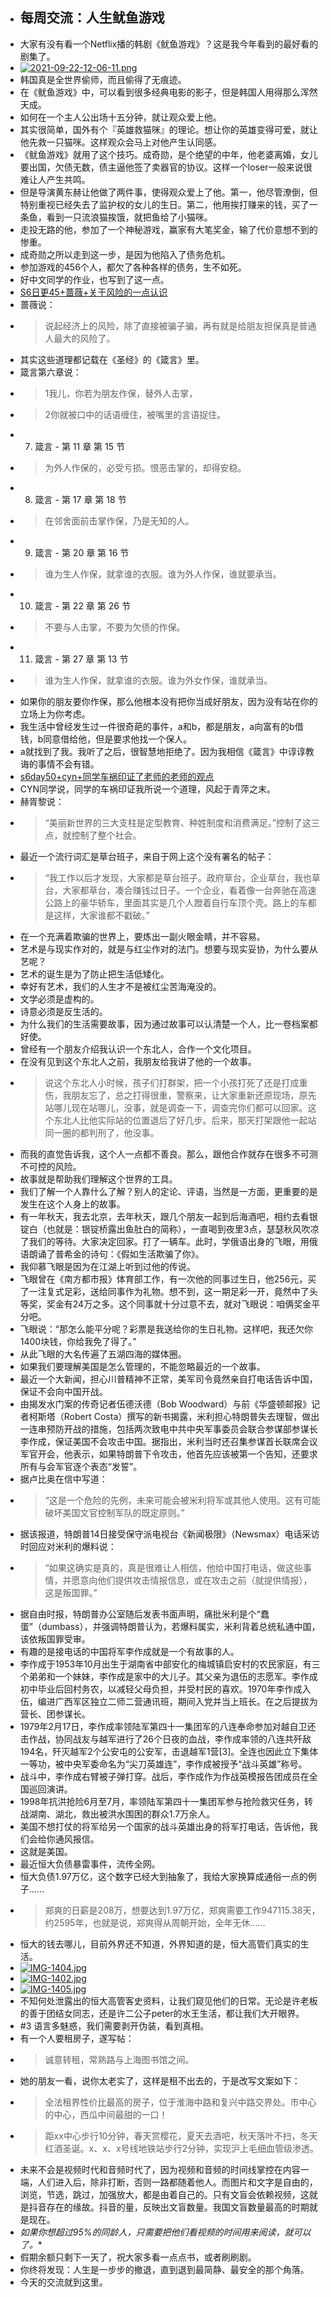 - ## 每周交流：人生鱿鱼游戏
- 大家有没有看一个Netflix播的韩剧《鱿鱼游戏》？这是我今年看到的最好看的剧集了。
- [![2021-09-22-12-06-11.png](https://i.postimg.cc/Q8qP4sBH/2021-09-22-12-06-11.png)](https://postimg.cc/9wHGNNk8)
- 韩国真是全世界偷师，而且偷得了无痕迹。
- 在《鱿鱼游戏》中，可以看到很多经典电影的影子，但是韩国人用得那么浑然天成。
- 如何在一个主人公出场十五分钟，就让观众爱上他。
- 其实很简单，国外有个『英雄救猫咪』的理论。想让你的英雄变得可爱，就让他先救一只猫咪。这样观众会马上对他产生认同感。
- 《鱿鱼游戏》就用了这个技巧。成奇勋，是个绝望的中年，他老婆离婚，女儿要出国，欠债无数，债主逼他签了卖器官的协议。这样一个loser一般来说很难让人产生共鸣。
- 但是导演黄东赫让他做了两件事，使得观众爱上了他。第一，他尽管潦倒，但特别重视已经失去了监护权的女儿的生日。第二，他用挨打赚来的钱，买了一条鱼，看到一只流浪猫挨饿，就把鱼给了小猫咪。
- 走投无路的他，参加了一个神秘游戏，赢家有大笔奖金，输了代价意想不到的惨重。
- 成奇勋之所以走到这一步，是因为他陷入了债务危机。
- 参加游戏的456个人，都欠了各种各样的债务，生不如死。
- 好中文同学的作业，也写到了这一点。 
- [S6日更45+蔷薇+关于风险的一点认识](https://haozhongwen.net/post/coursework/2021-09/2021-09-19-22-49-55)
- 蔷薇说：
- > 说起经济上的风险，除了直接被骗子骗，再有就是给朋友担保真是普通人最大的风险了。
- 其实这些道理都记载在《圣经》的《箴言》里。
- 箴言第六章说：
- >1我儿，你若为朋友作保，替外人击掌，
- >2你就被口中的话语缠住，被嘴里的言语捉住。
- 7. 箴言 - 第 11 章 第 15 节
- >为外人作保的，必受亏损。恨恶击掌的，却得安稳。
- 8. 箴言 - 第 17 章 第 18 节
- >在邻舍面前击掌作保，乃是无知的人。
- 9. 箴言 - 第 20 章 第 16 节
- >谁为生人作保，就拿谁的衣服。谁为外人作保，谁就要承当。
- 10. 箴言 - 第 22 章 第 26 节
- >不要与人击掌，不要为欠债的作保。
- 11. 箴言 - 第 27 章 第 13 节
- >谁为生人作保，就拿谁的衣服。谁为外女作保，谁就承当。
- 如果你的朋友要你作保，那么他根本没有把你当成好朋友，因为没有站在你的立场上为你考虑。
- 我生活中曾经发生过一件很奇葩的事件，a和b，都是朋友，a向富有的b借钱，b同意借给他，但是要求他找一个保人。
- a就找到了我。我听了之后，很智慧地拒绝了。因为我相信《箴言》中谆谆教诲的事情不会有错。
- [s6day50+cyn+同学车祸印证了老师的老师的观点](https://haozhongwen.net/post/coursework/2021-09/2021-09-15-07-36-21)
- CYN同学说，同学的车祸印证我所说一个道理，风起于青萍之末。
- 赫胥黎说：
- >“美丽新世界的三大支柱是定型教育、种姓制度和消费满足。”控制了这三点，就控制了整个社会。
- 最近一个流行词汇是草台班子，来自于网上这个没有署名的帖子：
- >“我工作以后才发现，大家都是草台班子。政府草台，企业草台，我也草台，大家都草台，凑合赚钱过日子。一个企业，看着像一台奔驰在高速公路上的豪华轿车，里面其实是几个人蹬着自行车顶个壳。路上的车都是这样，大家谁都不戳破。”
- 在一个充满着欺骗的世界上，要炼出一副火眼金睛，并不容易。
- 艺术是与现实作对的，就是与红尘作对的法门。想要与现实妥协，为什么要从艺呢？
- 艺术的诞生是为了防止把生活低矮化。
- 幸好有艺术，我们的人生才不是被红尘苦海淹没的。
- 文学必须是虚构的。
- 诗意必须是反生活的。
- 为什么我们的生活需要故事，因为通过故事可以认清楚一个人，比一卷档案都好使。
- 曾经有一个朋友介绍我认识一个东北人，合作一个文化项目。
- 在没有见到这个东北人之前，我朋友给我讲了他的一个故事。
- >说这个东北人小时候，孩子们打群架，把一个小孩打死了还是打成重伤，我朋友忘了，总之打得很重，警察来，让大家重新还原现场，原先站哪儿现在站哪儿，没事，就是调查一下，调查完你们都可以回家。这个东北人比他实际站的位置退后了好几步。后来，那天打架跟他一起站同一圈的都判刑了，他没事。
- 而我的直觉告诉我，这个人一点都不善良。那么，跟他合作就存在很多不可测不可控的风险。
- 故事就是帮助我们理解这个世界的工具。
- 我们了解一个人靠什么了解？别人的定论、评语，当然是一方面，更重要的是发生在这个人身上的故事。
- 有一年秋天，我去北京，去年秋天，跟几个朋友一起到后海酒吧，相约去看银锭白（也就是：银锭桥露出鱼肚白的简称），一直喝到夜里3点，瑟瑟秋风吹凉了我们的等待。大家决定回家。打了一辆车。此时，学俄语出身的飞眼，用俄语朗诵了普希金的诗句：《假如生活欺骗了你》。
- 我仰慕飞眼是因为在江湖上听到过他的传说。
- 飞眼曾在《南方都市报》体育部工作，有一次他的同事过生日，他256元，买了一注复式足彩，送给同事作为礼物。想不到，这一期足彩一开，竟然中了头等奖，奖金有24万之多。这个同事就十分过意不去，就对飞眼说：咱俩奖金平分吧。
- 飞眼说：“那怎么能平分呢？彩票是我送给你的生日礼物。这样吧，我还欠你1400块钱，你给我免了得了。”
- 从此飞眼的大名传遍了五湖四海的媒体圈。
- 如果我们要理解美国是怎么管理的，不能忽略最近的一个故事。
- 最近一个大新闻，担心川普精神不正常，美军司令竟然亲自打电话告诉中国，保证不会向中国开战。
- 由揭发水门案的传奇记者伍德沃德（Bob Woodward）与前《华盛顿邮报》记者柯斯塔（Robert Costa）撰写的新书揭露，米利担心特朗普失去理智，做出一连串预防开战的措施，包括两次致电中共中央军事委员会联合参谋部参谋长李作成，保证美国不会攻击中国。据指出，米利当时还召集参谋首长联席会议军官开会，他表示，如果特朗普下令攻击，他首先应该被第一个告知，还要求所有与会军官逐个表态“发誓”。
- 据卢比奥在信中写道：
- >“这是一个危险的先例，未来可能会被米利将军或其他人使用。这有可能破坏美国文官控制军队的既定原则。”
- 据该报道，特朗普14日接受保守派电视台《新闻极限》（Newsmax）电话采访时回应对米利的爆料说：
- >“如果这确实是真的，真是很难让人相信，他给中国打电话，做这些事情，并愿意向他们提供攻击情报信息，或在攻击之前（就提供情报），这是叛国罪。”
- 据自由时报，特朗普办公室随后发表书面声明，痛批米利是个“蠢蛋”（dumbass），并强调特朗普认为，若爆料属实，米利背着总统私通中国，该依叛国罪受审。
- 有趣的是接电话的中国将军李作成就是一个有故事的人。
- 李作成于1953年10月出生于湖南省中部安化的梅城镇启安村的农民家庭，有三个弟弟和一个妹妹，李作成是家中的大儿子。其父亲为退伍的志愿军。李作成初中毕业后回村务农，以减轻父母负担，并受村民的喜欢。1970年李作成入伍，编进广西军区独立二师二营通讯班，期间入党并当上班长。在之后提拔为营长、团参谋长。
- 1979年2月17日，李作成率领陆军第四十一集团军的八连奉命参加对越自卫还击作战，协同战友与越军进行了26个日夜的血战，李作成率领的八连共歼敌194名，歼灭越军2个公安屯的公安军，击退越军1营[3]。全连也因此立下集体一等功，被中央军委命名为“尖刀英雄连”，李作成被授予“战斗英雄”称号。
- 战斗中，李作成右臂被子弹打穿。战后，李作成作为作战英模报告团成员在全国巡回演讲。
- 1998年抗洪抢险6月至7月，率领陆军第四十一集团军参与抢险救灾任务，转战湖南、湖北，救出被洪水围困的群众1.7万余人。
- 美国不想打仗的将军给另一个国家的战斗英雄出身的将军打电话，告诉他，我们会给你通风报信。
- 这就是美国。
- 最近恒大负债暴雷事件，流传全网。
- 恒大负债1.97万亿，这个数字已经大到抽象了，我给大家换算成通俗一点的例子……
- >郑爽的日薪是208万，想要达到1.97万亿，郑爽需要工作947115.38天，约2595年，也就是说，郑爽得从周朝开始，全年无休……
- 恒大的钱去哪儿，目前外界还不知道，外界知道的是，恒大高管们真实的生活。
- [![IMG-1404.jpg](https://i.postimg.cc/GdBj5rV9/IMG-1404.jpg)](https://postimg.cc/3dtW6c4L)
- [![IMG-1402.jpg](https://i.postimg.cc/pRgBN4MC/IMG-1402.jpg)](https://postimg.cc/1844ZrDy)
- [![IMG-1405.jpg](https://i.postimg.cc/YkD3RjXJ/IMG-1405.jpg)](https://postimg.cc/ZCbCwSRB)
- 不知何处泄露出的恒大高管客史资料，让我们窥见他们的日常。无论是许老板的善于团结女同志，还是许二公子peter的水王生活，都让我们大开眼界。
- #3 语言多魅惑，我们需要剥开伪装，看到真相。
- 有一个人要租房子，遂写帖：
- >诚意转租，常熟路与上海图书馆之间。
- 她的朋友一看，说你太老实了，这样是租不出去的，于是改写文案如下：
- >全法租界性价比最高的房子，位于淮海中路和复兴中路交界处。市中心的中心，西瓜中间最甜的一口！
- >距xx中心步行10分钟，春天赏樱花，夏天去酒吧，秋天落叶不扫，冬天红酒圣诞。x、x、x号线地铁站步行2分钟，实现沪上毛细血管级渗透。
- 未来不会是视频时代和音频时代了，因为视频和音频的时间线掌控在内容一端，人们进入后，除非打断，否则一路都随着他人。而图片和文字是自由的，浏览，节选，跳过，加强放大，都是由着自己的。只有文盲会依赖视频，这就是抖音存在的缘故。抖音的量，反映出文盲数量。我国文盲数量最高的时期就是现在。
- *如果你想超过95%的同龄人，只需要把他们看视频的时间用来阅读，就可以了。**
- 假期余额只剩下一天了，祝大家多看一点点书，或者刷刷剧。
- 你终将发现：人生是一步步的撤退，直到退到最简静、最安全的那个角落。
- 今天的交流就到这里。

